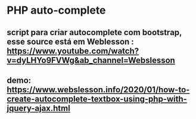 # PHP auto-complete
## script para criar autocomplete com bootstrap, esse source está em Weblesson : https://www.youtube.com/watch?v=dyLHYo9FVWg&ab_channel=Webslesson
## demo: https://www.webslesson.info/2020/01/how-to-create-autocomplete-textbox-using-php-with-jquery-ajax.html

